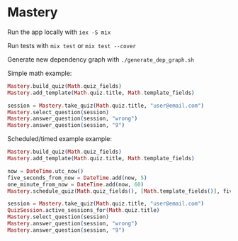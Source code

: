 # Mastery

Run the app locally with `iex -S mix`

Run tests with `mix test` or `mix test --cover`

Generate new dependency graph with `./generate_dep_graph.sh`

Simple math example:

```elixir
Mastery.build_quiz(Math.quiz_fields)
Mastery.add_template(Math.quiz.title, Math.template_fields)

session = Mastery.take_quiz(Math.quiz.title, "user@email.com")
Mastery.select_question(session)
Mastery.answer_question(session, "wrong")
Mastery.answer_question(session, "9")
```

Scheduled/timed example example:

```elixir
Mastery.build_quiz(Math.quiz_fields)
Mastery.add_template(Math.quiz.title, Math.template_fields)

now = DateTime.utc_now()
five_seconds_from_now = DateTime.add(now, 5)
one_minute_from_now = DateTime.add(now, 60)
Mastery.schedule_quiz(Math.quiz_fields(), [Math.template_fields()], five_seconds_from_now, one_minute_from_now)

session = Mastery.take_quiz(Math.quiz.title, "user@email.com")
QuizSession.active_sessions_for(Math.quiz.title)
Mastery.select_question(session)
Mastery.answer_question(session, "wrong")
Mastery.answer_question(session, "9")
```